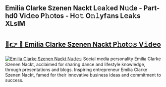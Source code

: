 ## Emilia Clarke Szenen Nackt L𝚎a𝚔ed N𝚞𝚍e - Part-hd0 Vi𝚍𝚎o P𝚑𝚘tos - H𝚘𝚝 O𝚗𝚕yf𝚊ns L𝚎a𝚔s XLslM

# <h2><a href="http://kf3ypt.oniu.top/?m=Emilia+Clarke+Szenen+Nackt">🔗👉 🔴 Emilia Clarke Szenen Nackt P𝚑ot𝚘𝚜 V𝚒d𝚎o</a></h2>

[![Emilia Clarke Szenen Nackt Nu𝚍e𝚜](https://i.imgur.com/0qMVB7G.gif)](http://kf3ypt.oniu.top/?m=Emilia+Clarke+Szenen+Nackt)
Social media personality Emilia Clarke Szenen Nackt, acclaimed for sharing dance and lifestyle knowledge, through presentations and blogs. Inspiring entrepreneur Emilia Clarke Szenen Nackt, famed for their innovative business ideas and commitment to success.  

